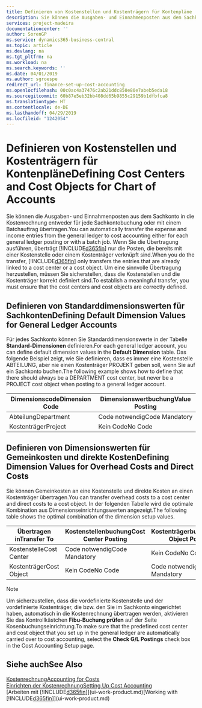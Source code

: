 ```yaml
---
title: Definieren von Kostenstellen und Kostenträgern für Kontenpläne | Microsoft Docs
description: Sie können die Ausgaben- und Einnahmenposten aus dem Sachkonto in die Kostenrechnung entweder für jede Sachkontobuchung oder mit einem Batchauftrag übertragen. Wenn Sie die Übertragung ausführen, überträgt das System nur die Posten, die bereits mit einer Kostenstelle oder einem Kostenträger verknüpft sind. Um eine sinnvolle Übertragung herzustellen, müssen Sie sicherstellen, dass die Kostenstellen und die Kostenträger korrekt definiert sind.
services: project-madeira
documentationcenter: ''
author: SorenGP
ms.service: dynamics365-business-central
ms.topic: article
ms.devlang: na
ms.tgt_pltfrm: na
ms.workload: na
ms.search.keywords: ''
ms.date: 04/01/2019
ms.author: sgroespe
redirect_url: finance-set-up-cost-accounting
ms.openlocfilehash: 00c0ac4a37476c2ab21ddc850e80e7abeb5eda18
ms.sourcegitcommit: 60b87e5eb32bb408dd65b9855c29159b1dfbfca8
ms.translationtype: HT
ms.contentlocale: de-DE
ms.lasthandoff: 04/29/2019
ms.locfileid: "1242054"
---
```

# <a name="defining-cost-centers-and-cost-objects-for-chart-of-accounts"></a><span data-ttu-id="a2f60-105">Definieren von Kostenstellen und Kostenträgern für Kontenpläne</span><span class="sxs-lookup"><span data-stu-id="a2f60-105">Defining Cost Centers and Cost Objects for Chart of Accounts</span></span>
<span data-ttu-id="a2f60-106">Sie können die Ausgaben- und Einnahmenposten aus dem Sachkonto in die Kostenrechnung entweder für jede Sachkontobuchung oder mit einem Batchauftrag übertragen.</span><span class="sxs-lookup"><span data-stu-id="a2f60-106">You can automatically transfer the expense and income entries from the general ledger to cost accounting either for each general ledger posting or with a batch job.</span></span> <span data-ttu-id="a2f60-107">Wenn Sie die Übertragung ausführen, überträgt [!INCLUDE[d365fin](includes/d365fin_md.md)] nur die Posten, die bereits mit einer Kostenstelle oder einem Kostenträger verknüpft sind.</span><span class="sxs-lookup"><span data-stu-id="a2f60-107">When you do the transfer, [!INCLUDE[d365fin](includes/d365fin_md.md)] only transfers the entries that are already linked to a cost center or a cost object.</span></span> <span data-ttu-id="a2f60-108">Um eine sinnvolle Übertragung herzustellen, müssen Sie sicherstellen, dass die Kostenstellen und die Kostenträger korrekt definiert sind.</span><span class="sxs-lookup"><span data-stu-id="a2f60-108">To establish a meaningful transfer, you must ensure that the cost centers and cost objects are correctly defined.</span></span>  

## <a name="defining-default-dimension-values-for-general-ledger-accounts"></a><span data-ttu-id="a2f60-109">Definieren von Standarddimensionswerten für Sachkonten</span><span class="sxs-lookup"><span data-stu-id="a2f60-109">Defining Default Dimension Values for General Ledger Accounts</span></span>  
<span data-ttu-id="a2f60-110">Für jedes Sachkonto können Sie Standarddimensionswerte in der Tabelle **Standard-Dimensionen** definieren.</span><span class="sxs-lookup"><span data-stu-id="a2f60-110">For each general ledger account, you can define default dimension values in the **Default Dimension** table.</span></span> <span data-ttu-id="a2f60-111">Das folgende Beispiel zeigt, wie Sie definieren, dass es immer eine Kostenstelle ABTEILUNG, aber nie einen Kostenträger PROJEKT geben soll, wenn Sie auf ein Sachkonto buchen.</span><span class="sxs-lookup"><span data-stu-id="a2f60-111">The following example shows how to define that there should always be a DEPARTMENT cost center, but never be a PROJECT cost object when posting to a general ledger account.</span></span>  

|<span data-ttu-id="a2f60-112">**Dimensionscode**</span><span class="sxs-lookup"><span data-stu-id="a2f60-112">**Dimension Code**</span></span>|<span data-ttu-id="a2f60-113">**Dimensionswertbuchung**</span><span class="sxs-lookup"><span data-stu-id="a2f60-113">**Value Posting**</span></span>|  
|------------------------------------------|-----------------------------------------|  
|<span data-ttu-id="a2f60-114">Abteilung</span><span class="sxs-lookup"><span data-stu-id="a2f60-114">Department</span></span>|<span data-ttu-id="a2f60-115">Code notwendig</span><span class="sxs-lookup"><span data-stu-id="a2f60-115">Code Mandatory</span></span>|  
|<span data-ttu-id="a2f60-116">Kostenträger</span><span class="sxs-lookup"><span data-stu-id="a2f60-116">Project</span></span>|<span data-ttu-id="a2f60-117">Kein Code</span><span class="sxs-lookup"><span data-stu-id="a2f60-117">No Code</span></span>|  

## <a name="defining-dimension-values-for-overhead-costs-and-direct-costs"></a><span data-ttu-id="a2f60-118">Definieren von Dimensionswerten für Gemeinkosten und direkte Kosten</span><span class="sxs-lookup"><span data-stu-id="a2f60-118">Defining Dimension Values for Overhead Costs and Direct Costs</span></span>  
 <span data-ttu-id="a2f60-119">Sie können Gemeinkosten an eine Kostenstelle und direkte Kosten an einen Kostenträger übertragen.</span><span class="sxs-lookup"><span data-stu-id="a2f60-119">You can transfer overhead costs to a cost center and direct costs to a cost object.</span></span> <span data-ttu-id="a2f60-120">In der folgenden Tabelle wird die optimale Kombination aus Dimensionseinrichtungswerten angezeigt.</span><span class="sxs-lookup"><span data-stu-id="a2f60-120">The following table shows the optimal combination of the dimension setup values.</span></span>  

|<span data-ttu-id="a2f60-121">Übertragen in</span><span class="sxs-lookup"><span data-stu-id="a2f60-121">Transfer To</span></span>|<span data-ttu-id="a2f60-122">Kostenstellenbuchung</span><span class="sxs-lookup"><span data-stu-id="a2f60-122">Cost Center Posting</span></span>|<span data-ttu-id="a2f60-123">Kostenträgerbuchung</span><span class="sxs-lookup"><span data-stu-id="a2f60-123">Cost Object Posting</span></span>|  
|-----------------|-------------------------|-------------------------|  
|<span data-ttu-id="a2f60-124">Kostenstelle</span><span class="sxs-lookup"><span data-stu-id="a2f60-124">Cost Center</span></span>|<span data-ttu-id="a2f60-125">Code notwendig</span><span class="sxs-lookup"><span data-stu-id="a2f60-125">Code Mandatory</span></span>|<span data-ttu-id="a2f60-126">Kein Code</span><span class="sxs-lookup"><span data-stu-id="a2f60-126">No Code</span></span>|  
|<span data-ttu-id="a2f60-127">Kostenträger</span><span class="sxs-lookup"><span data-stu-id="a2f60-127">Cost Object</span></span>|<span data-ttu-id="a2f60-128">Kein Code</span><span class="sxs-lookup"><span data-stu-id="a2f60-128">No Code</span></span>|<span data-ttu-id="a2f60-129">Code notwendig</span><span class="sxs-lookup"><span data-stu-id="a2f60-129">Code Mandatory</span></span>|  

> [!NOTE]  
>  <span data-ttu-id="a2f60-130">Um sicherzustellen, dass die vordefinierte Kostenstelle und der vordefinierte Kostenträger, die bzw. den Sie im Sachkonto eingerichtet haben, automatisch in die Kostenrechnung übertragen werden, aktivieren Sie das Kontrollkästchen **Fibu-Buchung prüfen** auf der Seite Kosenbuchungseinrichtung.</span><span class="sxs-lookup"><span data-stu-id="a2f60-130">To make sure that the predefined cost center and cost object that you set up in the general ledger are automatically carried over to cost accounting, select the **Check G/L Postings** check box in the Cost Accounting Setup page.</span></span>  

## <a name="see-also"></a><span data-ttu-id="a2f60-131">Siehe auch</span><span class="sxs-lookup"><span data-stu-id="a2f60-131">See Also</span></span>  
[<span data-ttu-id="a2f60-132">Kostenrechnung</span><span class="sxs-lookup"><span data-stu-id="a2f60-132">Accounting for Costs</span></span>](finance-manage-cost-accounting.md)  
[<span data-ttu-id="a2f60-133">Einrichten der Kostenrechnung</span><span class="sxs-lookup"><span data-stu-id="a2f60-133">Setting Up Cost Accounting</span></span>](finance-set-up-cost-accounting.md)  
<span data-ttu-id="a2f60-134">[Arbeiten mit [!INCLUDE[d365fin](includes/d365fin_md.md)]](ui-work-product.md)</span><span class="sxs-lookup"><span data-stu-id="a2f60-134">[Working with [!INCLUDE[d365fin](includes/d365fin_md.md)]](ui-work-product.md)</span></span>
